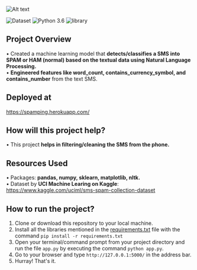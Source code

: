 ![Alt text](spam-ping/readme_resources/Spam_Ping.png)

![Dataset](https://img.shields.io/badge/Dataset-Kaggle-blue.svg) ![Python 3.6](https://img.shields.io/badge/Python-3.6-brightgreen.svg) ![library](https://img.shields.io/badge/Library-nltk,_sklearn-orange.svg)

## Project Overview
• Created a machine learning model that **detects/classifies a SMS into SPAM or HAM (normal) based on the textual data using Natural Language Processing.**<br/>
• **Engineered features like word_count, contains_currency_symbol, and contains_number** from the text SMS.

## Deployed at 
https://spamping.herokuapp.com/

## How will this project help?
• This project **helps in filtering/cleaning the SMS from the phone.**

## Resources Used
• Packages: **pandas, numpy, sklearn, matplotlib, nltk.**<br/>
• Dataset by **UCI Machine Learing on Kaggle**: https://www.kaggle.com/uciml/sms-spam-collection-dataset

## How to run the project?

1. Clone or download this repository to your local machine.
2. Install all the libraries mentioned in the [requirements.txt]() file with the command `pip install -r requirements.txt` 
3. Open your terminal/command prompt from your project directory and run the file `app.py` by executing the command `python app.py`.
4. Go to your browser and type `http://127.0.0.1:5000/` in the address bar.
5. Hurray! That's it.
